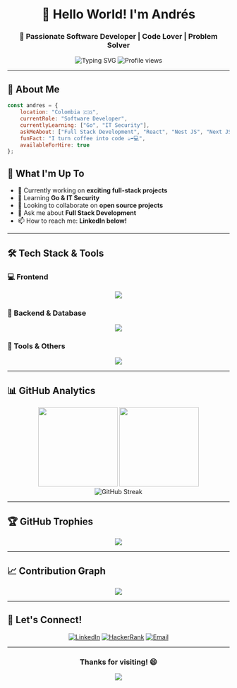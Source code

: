 <div align="center">
  
# 👋 Hello World! I'm Andrés
### 🚀 Passionate Software Developer | Code Lover | Problem Solver

<img src="https://readme-typing-svg.herokuapp.com?font=Fira+Code&size=22&duration=3000&pause=1000&color=58A6FF&center=true&vCenter=true&width=600&lines=Full+Stack+Developer;Always+Learning+New+Technologies;Cloud+Enthusiast;Infosec+Lover" alt="Typing SVG" />

<img src="https://komarev.com/ghpvc/?username=sbsmrth&label=Profile%20Views&color=58A6FF&style=for-the-badge" alt="Profile views" />

</div>

---

## 🎯 About Me

```javascript
const andres = {
    location: "Colombia 🇨🇴",
    currentRole: "Software Developer",
    currentlyLearning: ["Go", "IT Security"],
    askMeAbout: ["Full Stack Development", "React", "Nest JS", "Next JS", "Node JS", "AWS"],
    funFact: "I turn coffee into code ☕️➡️💻",
    availableForHire: true
};
```

## 🌟 What I'm Up To

- 🔭 Currently working on **exciting full-stack projects**
- 🌱 Learning **Go & IT Security**
- 👯 Looking to collaborate on **open source projects**
- 💬 Ask me about **Full Stack Development**
- 📫 How to reach me: **LinkedIn below!**

---

## 🛠️ Tech Stack & Tools

### 💻 Frontend
<p align="center">
  <img src="https://skillicons.dev/icons?i=html,css,js,ts,react,angular,vue,nextjs,tailwind" />
</p>

### 🔧 Backend & Database
<p align="center">
  <img src="https://skillicons.dev/icons?i=nestjs,nodejs,python,mongodb,mysql,postgresql" />
</p>

### 🔨 Tools & Others
<p align="center">
  <img src="https://skillicons.dev/icons?i=git,github,vscode,docker,aws" />
</p>

---

## 📊 GitHub Analytics

<div align="center">
  <img height="180em" src="https://github-readme-stats.vercel.app/api?username=sbsmrth&show_icons=true&theme=github_dark&include_all_commits=true&count_private=true&hide_border=true&bg_color=0d1117"/>
  <img height="180em" src="https://github-readme-stats.vercel.app/api/top-langs/?username=sbsmrth&layout=compact&langs_count=8&theme=github_dark&hide_border=true&bg_color=0d1117"/>
</div>

<div align="center">
  <img src="https://github-readme-streak-stats.herokuapp.com/?user=sbsmrth&theme=github-dark-blue&hide_border=true&background=0d1117" alt="GitHub Streak" />
</div>

---

## 🏆 GitHub Trophies
<div align="center">
  <img src="https://github-profile-trophy.vercel.app/?username=sbsmrth&theme=discord&no-frame=true&no-bg=true&margin-w=4&row=1" />
</div>

---

## 📈 Contribution Graph
<div align="center">
  <img src="https://github-readme-activity-graph.vercel.app/graph?username=sbsmrth&theme=github-compact&hide_border=true&bg_color=0d1117&color=58a6ff&line=58a6ff&point=ffffff" />
</div>

---

## 🤝 Let's Connect!

<div align="center">
  
[![LinkedIn](https://img.shields.io/badge/LinkedIn-0077B5?style=for-the-badge&logo=linkedin&logoColor=white)](https://www.linkedin.com/in/andres-martinezh/)
[![HackerRank](https://img.shields.io/badge/-Hackerrank-2EC866?style=for-the-badge&logo=HackerRank&logoColor=white)](https://www.hackerrank.com/sbsmrth)
[![Email](https://img.shields.io/badge/Email-D14836?style=for-the-badge&logo=gmail&logoColor=white)](mailto:andresf.mrh@gmail.com)

</div>


---

<div align="center">
  
### **Thanks for visiting! 😄**

<img src="https://capsule-render.vercel.app/api?type=waving&color=58A6FF&height=100&section=footer" />

</div>
